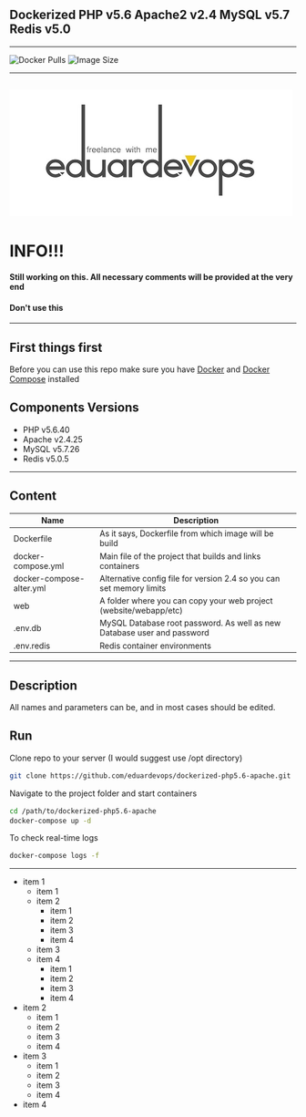 ## Dockerized PHP v5.6 Apache2 v2.4 MySQL v5.7 Redis v5.0
------
<img alt="Docker Pulls" src="https://img.shields.io/docker/pulls/eduardevops/php5.6.svg" style="max-width:100%;"> <img alt="Image Size" src="https://img.shields.io/microbadger/image-size/eduardevops/php5.6.svg" style="max-width:100%;">

------
![Logo](./assets/logo.jpg)
------

# INFO!!!
####  Still working on this. All necessary comments will be provided at the very end
####  Don't use this

------
## First things first
Before you can use this repo make sure you have [Docker](https://www.docker.com/) and [Docker Compose](https://docs.docker.com/compose/install/) installed


## Components Versions
*	PHP v5.6.40
*	Apache v2.4.25
*	MySQL v5.7.26
*	Redis v5.0.5
------
## Content
Name| Description
------------ | -------------
Dockerfile | As it says, Dockerfile from which image will be build
docker-compose.yml  | Main file of the project that builds and links containers
docker-compose-alter.yml | Alternative config file for version 2.4 so you can set memory limits
web | A folder where you can  copy your web project (website/webapp/etc)
.env.db | MySQL Database root password. As well as new Database user and password
.env.redis | Redis container environments

------
## Description
All names and parameters can be, and in most cases should be edited.


## Run
Clone repo to your server (I would suggest use /opt directory)
```bash
git clone https://github.com/eduardevops/dockerized-php5.6-apache.git
```
Navigate to the project folder and start containers
```sh
cd /path/to/dockerized-php5.6-apache
docker-compose up -d
```
To check real-time logs
```sh
docker-compose logs -f
```
------

<!DOCTYPE html>
<html>
<head>
    <meta http-equiv="Content-Type" content="text/html; charset=utf-8" />
    <title>Tree</title>
    <script type="text/javascript" src="https://ajax.googleapis.com/ajax/libs/jquery/1.5.2/jquery.min.js"></script>
</head>
                                                                                                                          <body>
<ul>
    <li><span class="Collapsable">item 1</span><ul>
        <li><span class="Collapsable">item 1</span></li>
        <li><span class="Collapsable">item 2</span><ul>
            <li><span class="Collapsable">item 1</span></li>
            <li><span class="Collapsable">item 2</span></li>
            <li><span class="Collapsable">item 3</span></li>
            <li><span class="Collapsable">item 4</span></li>
        </ul>
        </li>
        <li><span class="Collapsable">item 3</span></li>
        <li><span class="Collapsable">item 4</span><ul>
            <li><span class="Collapsable">item 1</span></li>
            <li><span class="Collapsable">item 2</span></li>
            <li><span class="Collapsable">item 3</span></li>
            <li><span class="Collapsable">item 4</span></li>
        </ul>
        </li>
    </ul>
    </li>
    <li><span class="Collapsable">item 2</span><ul>
        <li><span class="Collapsable">item 1</span></li>
        <li><span class="Collapsable">item 2</span></li>
        <li><span class="Collapsable">item 3</span></li>
        <li><span class="Collapsable">item 4</span></li>
    </ul>
    </li>
    <li><span class="Collapsable">item 3</span><ul>
        <li><span class="Collapsable">item 1</span></li>
        <li><span class="Collapsable">item 2</span></li>
        <li><span class="Collapsable">item 3</span></li>
        <li><span class="Collapsable">item 4</span></li>
    </ul>
    </li>
    <li><span class="Collapsable">item 4</span></li>
</ul>
<script type="text/javascript">
    $(".Collapsable").click(function () {

        $(this).parent().children().toggle();
        $(this).toggle();

    });
</script>

</body>
</html>
